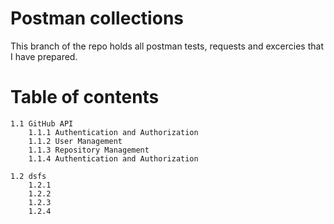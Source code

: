 # Postman collections

This branch of the repo holds all postman tests, requests and excercies that I have prepared.

# Table of contents

    1.1 GitHub API
        1.1.1 Authentication and Authorization
        1.1.2 User Management
        1.1.3 Repository Management
        1.1.4 Authentication and Authorization

    1.2 dsfs
        1.2.1
        1.2.2
        1.2.3
        1.2.4
        